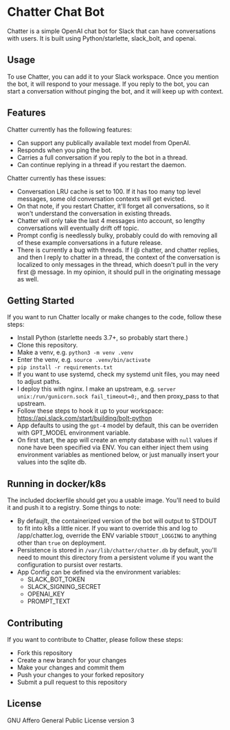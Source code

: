 # Chatter Chat Bot

Chatter is a simple OpenAI chat bot for Slack that can have conversations with users. It is built using Python/starlette, slack_bolt, and openai.

## Usage

To use Chatter, you can add it to your Slack workspace. Once you mention the bot, it will respond to your message. If you reply to the bot, you can start a conversation without pinging the bot, and it will keep up with context.

## Features

Chatter currently has the following features:
  * Can support any publically available text model from OpenAI.
  * Responds when you ping the bot.
  * Carries a full conversation if you reply to the bot in a thread.
  * Can continue replying in a thread if you restart the daemon.

Chatter currently has these issues:
  * Conversation LRU cache is set to 100. If it has too many top level messages, some old conversation contexts will get evicted.
  * On that note, if you restart Chatter, it'll forget all conversations, so it won't understand the conversation in existing threads.
  * Chatter will only take the last 4 messages into account, so lengthy conversations will eventually drift off topic.
  * Prompt config is needlessly bulky, probably could do with removing all of these example conversations in a future release.
  * There is currently a bug with threads. If I @ chatter, and chatter replies, and then I reply to chatter in a thread, the context of the conversation is localized to only messages in the thread, which doesn't pull in the very first @ message. In my opinion, it should pull in the originating message as well.

## Getting Started

If you want to run Chatter locally or make changes to the code, follow these steps:
  * Install Python (starlette needs 3.7+, so probably start there.)
  * Clone this repository.
  * Make a venv, e.g. `python3 -m venv .venv`
  * Enter the venv, e.g. `source .venv/bin/activate`
  * `pip install -r requirements.txt`
  * If you want to use systemd, check my systemd unit files, you may need to adjust paths.
  * I deploy this with nginx. I make an upstream, e.g. `server unix:/run/gunicorn.sock fail_timeout=0;`, and then proxy_pass to that upstream.
  * Follow these steps to hook it up to your workspace: https://api.slack.com/start/building/bolt-python
  * App defaults to using the `gpt-4` model by default, this can be overriden with GPT_MODEL environment variable.
  * On first start, the app will create an empty database with `null` values if none have been specified via ENV. You can either inject them using environment variables as mentioned below, or just manually insert your values into the sqlite db. 

## Running in docker/k8s

The included dockerfile should get you a usable image. You'll need to build it and push it to a registry. Some things to note:
  * By defaujlt, the containerized version of the bot will output to STDOUT to fit into k8s a little nicer. If you want to override this and log to /app/chatter.log, override the ENV variable `STDOUT_LOGGING` to anything other than `true` on deployment.
  * Persistence is stored in `/var/lib/chatter/chatter.db` by default, you'll need to mount this directory from a persistent volume if you want the configuration to pursist over restarts. 
  * App Config can be defined via the environment variables:
    - SLACK_BOT_TOKEN
    - SLACK_SIGNING_SECRET
    - OPENAI_KEY
    - PROMPT_TEXT

## Contributing

If you want to contribute to Chatter, please follow these steps:
  * Fork this repository
  * Create a new branch for your changes
  * Make your changes and commit them
  * Push your changes to your forked repository
  * Submit a pull request to this repository

## License
GNU Affero General Public License version 3
